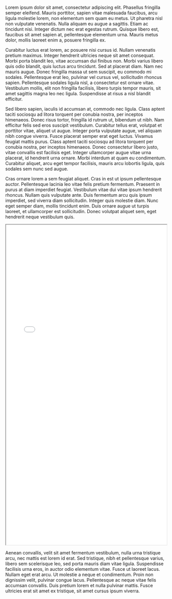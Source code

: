 Lorem ipsum dolor sit amet, consectetur adipiscing elit. Phasellus fringilla semper eleifend. Mauris porttitor, sapien vitae malesuada faucibus, arcu ligula molestie lorem, non elementum sem quam eu metus. Ut pharetra nisl non vulputate venenatis. Nulla aliquam eu augue a sagittis. Etiam ac tincidunt nisi. Integer dictum nec erat egestas rutrum. Quisque libero est, faucibus sit amet sapien at, pellentesque elementum urna. Mauris metus dolor, mollis laoreet enim a, posuere fringilla ex.

Curabitur luctus erat lorem, ac posuere nisi cursus id. Nullam venenatis pretium maximus. Integer hendrerit ultricies neque sit amet consequat. Morbi porta blandit leo, vitae accumsan dui finibus non. Morbi varius libero quis odio blandit, quis luctus arcu tincidunt. Sed at placerat diam. Nam nec mauris augue. Donec fringilla massa ut sem suscipit, eu commodo mi sodales. Pellentesque erat leo, pulvinar vel cursus vel, sollicitudin rhoncus sapien. Pellentesque sodales ligula nisl, a consectetur est ornare vitae. Vestibulum mollis, elit non fringilla facilisis, libero turpis tempor mauris, sit amet sagittis magna leo nec ligula. Suspendisse at risus a nisl blandit efficitur.

Sed libero sapien, iaculis id accumsan at, commodo nec ligula. Class aptent taciti sociosqu ad litora torquent per conubia nostra, per inceptos himenaeos. Donec risus tortor, fringilla id rutrum ut, bibendum ut nibh. Nam efficitur felis sed eros suscipit vestibulum. Curabitur tellus erat, volutpat et porttitor vitae, aliquet ut augue. Integer porta vulputate augue, vel aliquam nibh congue viverra. Fusce placerat semper erat eget luctus. Vivamus feugiat mattis purus. Class aptent taciti sociosqu ad litora torquent per conubia nostra, per inceptos himenaeos. Donec consectetur libero justo, vitae convallis est facilisis eget. Integer ullamcorper augue vitae urna placerat, id hendrerit urna ornare. Morbi interdum at quam eu condimentum. Curabitur aliquet, arcu eget tempor facilisis, mauris arcu lobortis ligula, quis sodales sem nunc sed augue.

Cras ornare lorem a sem feugiat aliquet. Cras in est ut ipsum pellentesque auctor. Pellentesque lacinia leo vitae felis pretium fermentum. Praesent in purus at diam imperdiet feugiat. Vestibulum vitae dui vitae ipsum hendrerit rhoncus. Nullam quis vulputate ante. Duis fermentum arcu quis ipsum imperdiet, sed viverra diam sollicitudin. Integer quis molestie diam. Nunc eget semper diam, mollis tincidunt enim. Duis ornare augue ut turpis laoreet, et ullamcorper est sollicitudin. Donec volutpat aliquet sem, eget hendrerit neque vestibulum quis.

<iframe style="width: 100%; height: 1000px;" src="processing/index.html"></iframe>

Aenean convallis, velit sit amet fermentum vestibulum, nulla urna tristique arcu, nec mattis est lorem id erat. Sed tristique, nibh et pellentesque varius, libero sem scelerisque leo, sed porta mauris diam vitae ligula. Suspendisse facilisis urna eros, in auctor odio elementum vitae. Fusce ut laoreet lacus. Nullam eget erat arcu. Ut molestie a neque et condimentum. Proin non dignissim velit, pulvinar congue lacus. Pellentesque ac neque vitae felis accumsan convallis. Duis pretium lorem et nulla pulvinar mattis. Fusce ultricies erat sit amet ex tristique, sit amet cursus ipsum viverra.
